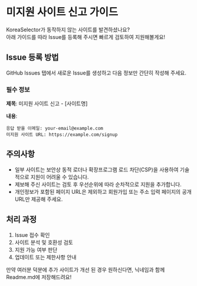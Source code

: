 # 미지원 사이트 신고 가이드

KoreaSelector가 동작하지 않는 사이트를 발견하셨나요?   
아래 가이드를 따라 Issue를 등록해 주시면 빠르게 검토하여 지원해볼게요!  

## Issue 등록 방법

GitHub Issues 탭에서 새로운 Issue를 생성하고 다음 정보만 간단히 작성해 주세요.

### 필수 정보

**제목**: 미지원 사이트 신고 - [사이트명]

**내용**:
```
응답 받을 이메일: your-email@example.com
미지원 사이트 URL: https://example.com/signup
```

## 주의사항

- 일부 사이트는 보안상 동적 로더나 확장프로그램 로드 차단(CSP)을 사용하여 기술적으로 지원이 어려울 수 있습니다.
- 제보해 주신 사이트는 검토 후 우선순위에 따라 순차적으로 지원을 추가합니다.
- 개인정보가 포함된 페이지 URL은 제외하고 회원가입 또는 주소 입력 페이지의 공개 URL만 제공해 주세요.

## 처리 과정

1. Issue 접수 확인
2. 사이트 분석 및 호환성 검토
3. 지원 가능 여부 판단
4. 업데이트 또는 제한사항 안내  

만약 여러분 덕분에 추가 사이트가 개선 된 경우 원하신다면, 닉네임과 함께 Readme.md에 저장해드려요!  